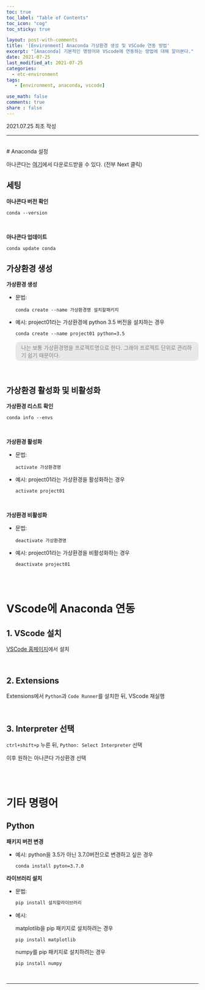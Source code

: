```yaml
---
toc: true
toc_label: "Table of Contents"
toc_icon: "cog"
toc_sticky: true

layout: post-with-comments
title: '[Environment] Anaconda 가상환경 생성 및 VSCode 연동 방법'
excerpt: "[Anaconda] 기본적인 명령어와 VScode에 연동하는 방법에 대해 알아본다."
date: 2021-07-25
last_modified_at: 2021-07-25
categories:
  - etc-environment
tags: 
   - [environment, anaconda, vscode]

use_math: false
comments: true
share : false
---
```



2021.07.25 최초 작성

---

<br>
# Anaconda 설정

아나콘다는 [여기](https://www.anaconda.com/products/individual#download-section)에서 다운로드받을 수 있다. (전부 Next 클릭)



## 세팅

**아나콘다 버전 확인**

```shell
conda --version
```

<br>

**아나콘다 업데이트**

```shell
conda update conda
```





## 가상환경 생성

**가상환경 생성**

* 문법:

  ```shell
  conda create --name 가상환경명 설치할패키지
  ```

* 예시: project01라는 가상환경에 python 3.5 버전을 설치하는 경우

  ```shell
  conda create --name project01 python=3.5
  ```

  <div class="callout" style="background-color:#E9E9E9; color:#808080; border-radius:10px; padding:5px 15px;">
  나는 보통 가상환경명을 프로젝트명으로 한다. 그래야 프로젝트 단위로 관리하기 쉽기 때문이다.
  </div>





<br>





## 가상환경 활성화 및 비활성화

**가상환경 리스트 확인**

```shell
conda info --envs
```

<br>

**가상환경 활성화**

* 문법:

  ```shell
  activate 가상환경명
  ```

* 예시: project01라는 가상환경을 활성화하는 경우

  ```shell
  activate project01
  ```

<br>

**가상환경 비활성화**

* 문법:

  ```shell
  deactivate 가상환경명
  ```

* 예시: project01라는 가상환경을 비활성화하는 경우

  ```shell
  deactivate project01
  ```





<br>
<br>





# VScode에 Anaconda 연동

## 1. VScode 설치

[VSCode 홈페이지](https://code.visualstudio.com/download)에서 설치



<br>





## 2. Extensions

Extensions에서 `Python`과 `Code Runner`를 설치한 뒤, VScode 재실행





<br>





## 3. Interpreter 선택

`ctrl+shift+p` 누른 뒤, `Python: Select Interpreter` 선택

이후 원하는 아나콘다 가상환경 선택



<br>
<br>



# 기타 명령어

## Python

**패키지 버전 변경**

* 예시: python을 3.5가 아닌 3.7.0버전으로 변경하고 싶은 경우

  ```shell
  conda install pyton=3.7.0
  ```



**라이브러리 설치**

* 문법:

  ```sh
  pip install 설치할라이브러리
  ```

* 예시: 

  matplotlib을 pip 패키지로 설치하려는 경우

  ```shell
  pip install matplotlib
  ```

  numpy를 pip 패키지로 설치하려는 경우

  ```shell
  pip install numpy
  ```

  
<br>


---


<br>


